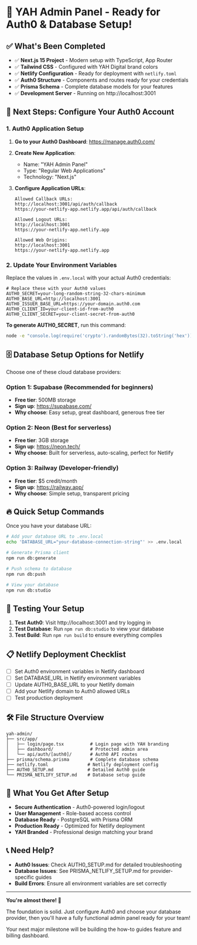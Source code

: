 # 🚀 YAH Admin Panel - Ready for Auth0 & Database Setup!

## ✅ What's Been Completed

- ✅ **Next.js 15 Project** - Modern setup with TypeScript, App Router
- ✅ **Tailwind CSS** - Configured with YAH Digital brand colors  
- ✅ **Netlify Configuration** - Ready for deployment with `netlify.toml`
- ✅ **Auth0 Structure** - Components and routes ready for your credentials
- ✅ **Prisma Schema** - Complete database models for your features
- ✅ **Development Server** - Running on http://localhost:3001

## 🔧 Next Steps: Configure Your Auth0 Account

### 1. Auth0 Application Setup

1. **Go to your Auth0 Dashboard**: https://manage.auth0.com/
2. **Create New Application**:
   - Name: "YAH Admin Panel"  
   - Type: "Regular Web Applications"
   - Technology: "Next.js"

3. **Configure Application URLs**:
   ```
   Allowed Callback URLs:
   http://localhost:3001/api/auth/callback
   https://your-netlify-app.netlify.app/api/auth/callback

   Allowed Logout URLs:
   http://localhost:3001
   https://your-netlify-app.netlify.app

   Allowed Web Origins:
   http://localhost:3001
   https://your-netlify-app.netlify.app
   ```

### 2. Update Your Environment Variables

Replace the values in `.env.local` with your actual Auth0 credentials:

```env
# Replace these with your Auth0 values
AUTH0_SECRET=your-long-random-string-32-chars-minimum
AUTH0_BASE_URL=http://localhost:3001
AUTH0_ISSUER_BASE_URL=https://your-domain.auth0.com
AUTH0_CLIENT_ID=your-client-id-from-auth0
AUTH0_CLIENT_SECRET=your-client-secret-from-auth0
```

**To generate AUTH0_SECRET**, run this command:
```bash
node -e "console.log(require('crypto').randomBytes(32).toString('hex'))"
```

## 🗄️ Database Setup Options for Netlify

Choose one of these cloud database providers:

### Option 1: Supabase (Recommended for beginners)
- **Free tier**: 500MB storage
- **Sign up**: https://supabase.com/
- **Why choose**: Easy setup, great dashboard, generous free tier

### Option 2: Neon (Best for serverless)  
- **Free tier**: 3GB storage
- **Sign up**: https://neon.tech/
- **Why choose**: Built for serverless, auto-scaling, perfect for Netlify

### Option 3: Railway (Developer-friendly)
- **Free tier**: $5 credit/month  
- **Sign up**: https://railway.app/
- **Why choose**: Simple setup, transparent pricing

## 🔥 Quick Setup Commands

Once you have your database URL:

```bash
# Add your database URL to .env.local
echo 'DATABASE_URL="your-database-connection-string"' >> .env.local

# Generate Prisma client
npm run db:generate

# Push schema to database  
npm run db:push

# View your database
npm run db:studio
```

## 🚀 Testing Your Setup

1. **Test Auth0**: Visit http://localhost:3001 and try logging in
2. **Test Database**: Run `npm run db:studio` to view your database
3. **Test Build**: Run `npm run build` to ensure everything compiles

## 📋 Netlify Deployment Checklist

- [ ] Set Auth0 environment variables in Netlify dashboard
- [ ] Set DATABASE_URL in Netlify environment variables  
- [ ] Update AUTH0_BASE_URL to your Netlify domain
- [ ] Add your Netlify domain to Auth0 allowed URLs
- [ ] Test production deployment

## 🛠️ File Structure Overview

```
yah-admin/
├── src/app/
│   ├── login/page.tsx          # Login page with YAH branding
│   ├── dashboard/              # Protected admin area
│   └── api/auth/[auth0]/       # Auth0 API routes
├── prisma/schema.prisma        # Complete database schema
├── netlify.toml               # Netlify deployment config
├── AUTH0_SETUP.md             # Detailed Auth0 guide
└── PRISMA_NETLIFY_SETUP.md    # Database setup guide
```

## 🎯 What You Get After Setup

- **Secure Authentication** - Auth0-powered login/logout
- **User Management** - Role-based access control
- **Database Ready** - PostgreSQL with Prisma ORM
- **Production Ready** - Optimized for Netlify deployment
- **YAH Branded** - Professional design matching your brand

## 📞 Need Help?

- **Auth0 Issues**: Check AUTH0_SETUP.md for detailed troubleshooting
- **Database Issues**: See PRISMA_NETLIFY_SETUP.md for provider-specific guides
- **Build Errors**: Ensure all environment variables are set correctly

---

**You're almost there! 🎉**

The foundation is solid. Just configure Auth0 and choose your database provider, then you'll have a fully functional admin panel ready for your team! 

Your next major milestone will be building the how-to guides feature and billing dashboard.